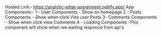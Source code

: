 Hosted Link:- https://analytic-edge-assignment.netlify.app/
App Components:-
1 - User Components - Show on homepage
2 - Posts Components  - Show when click Vies user Posts
3- Comments Components  - Show when click view Comments
4 - Loading Components -This component will show when we waiting responce from api's
